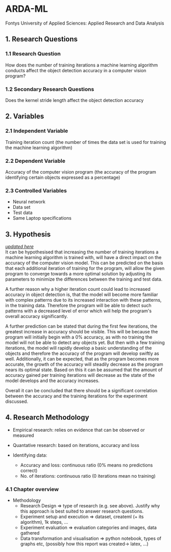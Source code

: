 # ARDA-ML
Fontys University of Applied Sciences: Applied Research and Data Analysis


## 1. Research Questions
### 1.1 Research Question
How does the number of training iterations a machine learning algorithm conducts affect the object detection accuracy in a computer vision program?

### 1.2 Secondary Research Questions
Does the kernel stride length affect the object detection accuracy

## 2. Variables
### 2.1 Independent Variable
Training iteration count (the number of times the data set is used for training the machine learning algorithm)

### 2.2 Dependent Variable
Accuracy of the computer vision program (the accuracy of the program identifying certain objects expressed as a percentage)

### 2.3 Controlled Variables
- Neural network
- Data set
- Test data
- Same Laptop specifications 

## 3. Hypothesis
_[updated here](report/Introduction.tex)_ <br/>
It can be hypothesised that increasing the number of training iterations a machine learning algorithm is trained with, will have a direct impact on the accuracy of the computer vision model. 
This can be predicted on the basis that each additional iteration of training for the program, will allow the given program to converge towards a more optimal solution by adjusting its parameters to minimize the differences between the training and test data. 

A further reason why a higher iteration count could lead to increased accuracy in object detection is, that the model will become more familiar with complex patterns due to its increased interaction with these patterns, in the training data. Therefore the program will be able to detect such patterns with a decreased level of error which will help the program's overall accuracy significantly. 

A further prediction can be stated that during the first few iterations, the greatest increase in accuracy should be visible. This will be because the program will initially begin with a 0% accuracy, as with no training the model will not be able to detect any objects yet. But then with a few training iterations, the model will rapidly develop a basic understanding of the objects and therefore the accuracy of the program will develop swiftly as well. Additionally, it can be expected, that as the program becomes more accurate, the growth of the accuracy will steadily decrease as the program nears its optimal state. Based on this it can be assumed that the amount of accuracy gained per training iterations will decrease as the state of the model develops and the accuracy increases. 

Overall it can be concluded that there should be a significant correlation between the accuracy and the training iterations for the experiment discussed.  

## 4. Research Methodology
- Empirical research: relies on evidence that can be observed or measured
- Quantative research: based on iterations, accuracy and loss

- Identifying data:
    - Accuracy and loss: continuous ratio (0% means no predictions correct)
    - No. of iterations: continuous ratio (0 iterations mean no training)

### 4.1 Chapter overview
- Methodology
    - Research Design => type of research (e.g. see above). Justify why this approach is best suited to answer research questions.
    - Experiment setup and execution => dataset, createml (+ its algorithm), 1k steps, ...
    - Experiment evaluation => evaluation categories and images, data gathered
    - Data transformation and visualisation => python notebook, types of graphs etc, (possibly how this report was created-> latex, ...)


